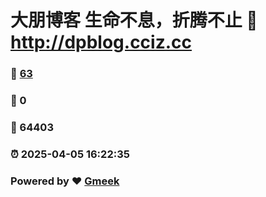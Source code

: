# 大朋博客 生命不息，折腾不止 :link: http://dpblog.cciz.cc 
### :page_facing_up: [63](http://dpblog.cciz.cc/tag.html) 
### :speech_balloon: 0 
### :hibiscus: 64403 
### :alarm_clock: 2025-04-05 16:22:35 
### Powered by :heart: [Gmeek](https://github.com/Meekdai/Gmeek)
